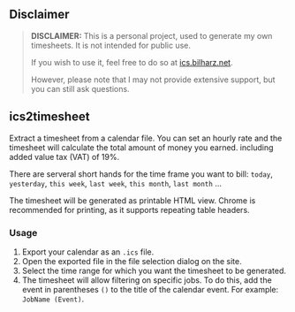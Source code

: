 ## Disclaimer

> **DISCLAIMER:** This is a personal project, used to generate my own timesheets. It is not intended for public use.
>
> If you wish to use it, feel free to do so at [ics.bilharz.net](http://ics.bilharz.net).
>
> However, please note that I may not provide extensive support, but you can still ask questions.

## ics2timesheet

Extract a timesheet from a calendar file. You can set an hourly rate and the timesheet will calculate the total amount of money you earned. including added value tax (VAT) of 19%.

There are serveral short hands for the time frame you want to bill: `today`, `yesterday`, `this week`, `last week`, `this month`, `last month` …

The timesheet will be generated as printable HTML view. Chrome is recommended for printing, as it supports repeating table headers.

### Usage

1. Export your calendar as an `.ics` file.
2. Open the exported file in the file selection dialog on the site.
3. Select the time range for which you want the timesheet to be generated.
4. The timesheet will allow filtering on specific jobs. To do this, add the event in parentheses `()` to the title of the calendar event. For example: `JobName (Event)`.


